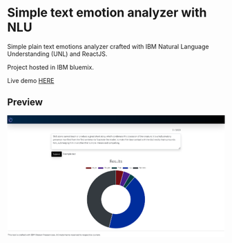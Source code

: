 # Simple text emotion analyzer with NLU

Simple plain text emotions analyzer crafted with IBM Natural Language Understanding (UNL) and ReactJS.

Project hosted in IBM bluemix.

Live demo [HERE](https://sentiment-analyzer-sweet-kookaburra-xx.mybluemix.net/)

## Preview
![Preview](./doc/preview.png)
